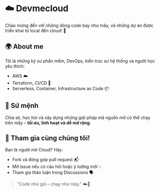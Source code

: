 # ☁️ Devmecloud

Chào mừng đến với những dòng code bay như mây, và những dự án được triển khai từ local đến cloud! 🚀

## 🌍 About me
Tôi là những kỹ sư phần mềm, DevOps, kiến trúc sư hệ thống và người học yêu thích:
- AWS ☁️
- Terraform, CI/CD 🔧
- Serverless, Container, Infrastructure as Code 📦

## 🎯 Sứ mệnh
Chia sẻ, học hỏi và xây dựng những giải pháp mã nguồn mở có thể chạy trên mây – **tối ưu, linh hoạt và dễ mở rộng**.

## 🤝 Tham gia cùng chúng tôi!
Bạn là người mê Cloud? Hãy:
- Fork và đóng góp pull request 📬
- Mở issue nếu có câu hỏi hoặc ý tưởng mới 💡
- Tham gia thảo luận trong Discussions 🗣️

> “Code như gió – chạy như mây.” ☁️💨
